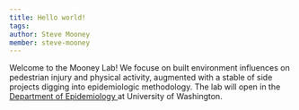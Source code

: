 ```yaml
---
title: Hello world!
tags:
author: Steve Mooney
member: steve-mooney
---
```


Welcome to the Mooney Lab! We focuse on built environment influences on pedestrian injury and physical activity, augmented with a stable of side projects digging into epidemiologic methodology. The lab will open in the [Department of Epidemiology ](https://epi.washington.edu/) at University of Washington.
